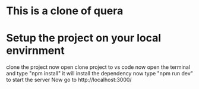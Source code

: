 # This is a clone of quera

# Setup the project on your local envirnment
clone the project
now open clone project to vs code
now open the terminal and type "npm install" it will install the dependency
now type "npm run dev" to start the server
Now go to http://localhost:3000/ 